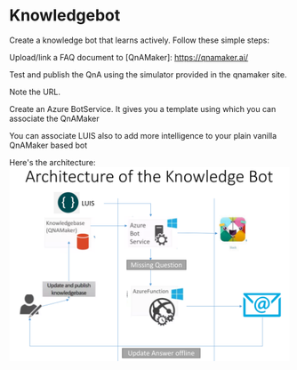 # Knowledgebot
Create a knowledge bot that learns actively. Follow these simple steps:

Upload/link a FAQ document to [QnAMaker]: https://qnamaker.ai/

Test and publish the QnA using the simulator provided in the qnamaker site.

Note the URL.

Create an Azure BotService. It gives you a template using which you can associate the QnAMaker

You can associate LUIS also to add more intelligence to your plain vanilla QnAMaker based bot

Here's the architecture:
![](images/arch.png?raw=true "Architecture Diagram")

